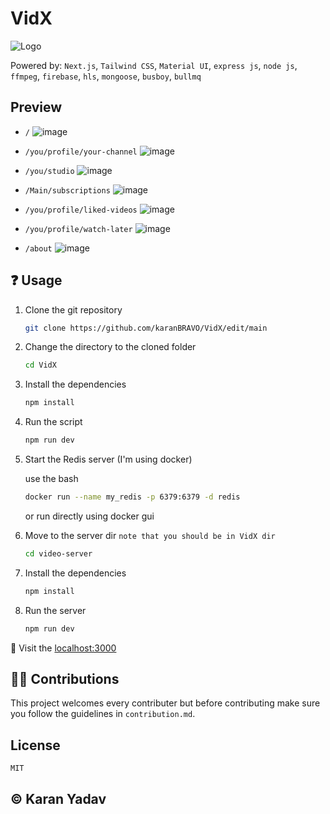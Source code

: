 # VidX

![Logo](https://github.com/karanBRAVO/VidX/assets/77043443/76fb6573-ab54-4276-b8cb-df793c1454f4)

Powered by: `Next.js`, `Tailwind CSS`, `Material UI`, `express js`, `node js`, `ffmpeg`, `firebase`, `hls`, `mongoose`, `busboy`, `bullmq`

## Preview

- `/`
![image](https://github.com/karanBRAVO/VidX/assets/77043443/b2d47a78-1726-4678-82d1-f0b93f4e351b)

- `/you/profile/your-channel`
![image](https://github.com/karanBRAVO/VidX/assets/77043443/f2509c82-3821-4f39-b999-2fbb24aa398c)

- `/you/studio`
![image](https://github.com/karanBRAVO/VidX/assets/77043443/ca393103-4a59-46b3-8500-5b3b83d5eefc)

- `/Main/subscriptions`
![image](https://github.com/karanBRAVO/VidX/assets/77043443/dfa91f4d-fd86-4fec-b186-8708a52185ec)

- `/you/profile/liked-videos`
![image](https://github.com/karanBRAVO/VidX/assets/77043443/fb4a6d9c-3413-45f9-a8df-e10c6e4f58ee)

- `/you/profile/watch-later`
![image](https://github.com/karanBRAVO/VidX/assets/77043443/78900abd-a1cc-4d22-b997-a88600fd160e)

- `/about`
![image](https://github.com/karanBRAVO/VidX/assets/77043443/bc0aa567-d0a6-46f5-95ec-8b3ab0e03381)

## ❓ Usage

1. Clone the git repository

   ```bash
   git clone https://github.com/karanBRAVO/VidX/edit/main
   ```

2. Change the directory to the cloned folder

   ```bash
   cd VidX
   ```

3. Install the dependencies

   ```bash
   npm install
   ```

4. Run the script

   ```bash
   npm run dev
   ```

5. Start the Redis server (I'm using docker)

   use the bash

   ```bash
   docker run --name my_redis -p 6379:6379 -d redis
   ```

   or run directly using docker gui

6. Move to the server dir `note that you should be in VidX dir`

   ```bash
   cd video-server
   ```

7. Install the dependencies

   ```bash
   npm install
   ```

8. Run the server

   ```bash
   npm run dev
   ```

🔗 Visit the <a href="http://localhost:3000/">localhost:3000</a>

## 👨‍💻 Contributions

This project welcomes every contributer but before contributing make sure you follow the guidelines in `contribution.md`.

## License

`MIT`

## ©️ Karan Yadav
